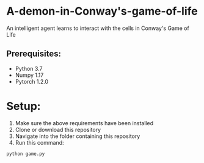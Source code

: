 # A-demon-in-Conway's-game-of-life

An intelligent agent learns to interact with the cells in Conway's Game of Life

## Prerequisites:
<ul>
  <li>Python 3.7</li>
  <li>Numpy 1.17</li>
  <li>Pytorch 1.2.0</li>
</ul>

# Setup:
1. Make sure the above requirements have been installed
2. Clone or download this repository
3. Navigate into the folder containing this repository
4. Run this command:
```
python game.py
```
